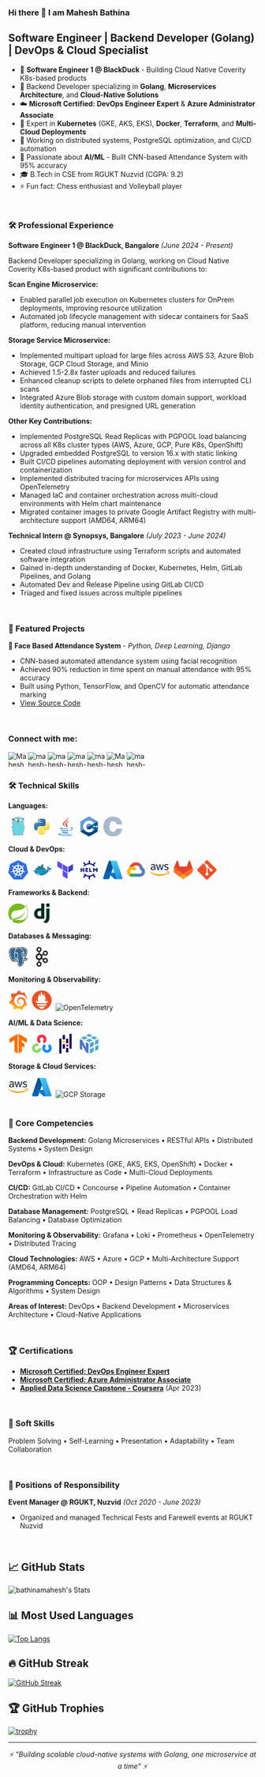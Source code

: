 ### Hi there 👋 I am Mahesh Bathina

## Software Engineer | Backend Developer (Golang) | DevOps & Cloud Specialist

- 💼 **Software Engineer 1 @ BlackDuck** - Building Cloud Native Coverity K8s-based products
- 🚀 Backend Developer specializing in **Golang**, **Microservices Architecture**, and **Cloud-Native Solutions**
- ☁️ **Microsoft Certified: DevOps Engineer Expert** & **Azure Administrator Associate**
- 🔧 Expert in **Kubernetes** (GKE, AKS, EKS), **Docker**, **Terraform**, and **Multi-Cloud Deployments**
- 🌱 Working on distributed systems, PostgreSQL optimization, and CI/CD automation
- 🤖 Passionate about **AI/ML** - Built CNN-based Attendance System with 95% accuracy
- 🎓 B.Tech in CSE from RGUKT Nuzvid (CGPA: 9.2)
- ⚡ Fun fact: Chess enthusiast and Volleyball player

<br>

### 🛠️ Professional Experience

**Software Engineer 1 @ BlackDuck, Bangalore** *(June 2024 - Present)*

Backend Developer specializing in Golang, working on Cloud Native Coverity K8s-based product with significant contributions to:

**Scan Engine Microservice:**
- Enabled parallel job execution on Kubernetes clusters for OnPrem deployments, improving resource utilization
- Automated job lifecycle management with sidecar containers for SaaS platform, reducing manual intervention

**Storage Service Microservice:**
- Implemented multipart upload for large files across AWS S3, Azure Blob Storage, GCP Cloud Storage, and Minio
- Achieved 1.5-2.8x faster uploads and reduced failures
- Enhanced cleanup scripts to delete orphaned files from interrupted CLI scans
- Integrated Azure Blob storage with custom domain support, workload identity authentication, and presigned URL generation

**Other Key Contributions:**
- Implemented PostgreSQL Read Replicas with PGPOOL load balancing across all K8s cluster types (AWS, Azure, GCP, Pure K8s, OpenShift)
- Upgraded embedded PostgreSQL to version 16.x with static linking
- Built CI/CD pipelines automating deployment with version control and containerization
- Implemented distributed tracing for microservices APIs using OpenTelemetry
- Managed IaC and container orchestration across multi-cloud environments with Helm chart maintenance
- Migrated container images to private Google Artifact Registry with multi-architecture support (AMD64, ARM64)

**Technical Intern @ Synopsys, Bangalore** *(July 2023 - June 2024)*
- Created cloud infrastructure using Terraform scripts and automated software integration
- Gained in-depth understanding of Docker, Kubernetes, Helm, GitLab Pipelines, and Golang
- Automated Dev and Release Pipeline using GitLab CI/CD
- Triaged and fixed issues across multiple pipelines

<br>

### 🚀 Featured Projects

**🎯 Face Based Attendance System** - *Python, Deep Learning, Django*
- CNN-based automated attendance system using facial recognition
- Achieved 90% reduction in time spent on manual attendance with 95% accuracy
- Built using Python, TensorFlow, and OpenCV for automatic attendance marking
- [View Source Code](https://github.com/bathinamahesh)

<br>

<h3 align="left">Connect with me:</h3>
<p align="left">
<a href="https://www.linkedin.com/in/mahesh-bathina/" target="blank"><img align="left" src="https://raw.githubusercontent.com/rahuldkjain/github-profile-readme-generator/master/src/images/icons/Social/linked-in-alt.svg" alt="Mahesh Bathina" height="30" width="40" /></a>
<a href="https://github.com/bathinamahesh" target="blank"><img align="left" src="https://raw.githubusercontent.com/rahuldkjain/github-profile-readme-generator/master/src/images/icons/Social/github.svg" alt="mahesh-bathina" height="30" width="40" /></a>  
<a href="https://leetcode.com/bathinamahesh/" target="blank"><img align="left" src="https://raw.githubusercontent.com/rahuldkjain/github-profile-readme-generator/master/src/images/icons/Social/leet-code.svg" alt="mahesh-bathina" height="30" width="40" /></a>
<a href="https://www.hackerrank.com/bathinamahesh531" target="blank"><img align="left" src="https://raw.githubusercontent.com/rahuldkjain/github-profile-readme-generator/master/src/images/icons/Social/hackerrank.svg" alt="mahesh-bathina" height="30" width="40" /></a>
<a href="https://www.codechef.com/users/mahi_learner" target="blank"><img align="left" src="https://cdn.jsdelivr.net/npm/simple-icons@3.1.0/icons/codechef.svg" alt="mahesh-bathina" height="30" width="40" /></a>
<a href="https://www.instagram.com/mahi_2op/" target="blank"><img align="left" src="https://raw.githubusercontent.com/rahuldkjain/github-profile-readme-generator/master/src/images/icons/Social/instagram.svg" alt="Mahesh Bathina" height="30" width="40" /></a>
<a href="https://twitter.com/innovationsinn1" target="blank"><img align="left" src="https://raw.githubusercontent.com/rahuldkjain/github-profile-readme-generator/master/src/images/icons/Social/twitter.svg" alt="mahesh-bathina" height="30" width="40" /></a>
</p>
<br>
<br>

### :hammer_and_wrench: Technical Skills

**Languages:**
<div>
  <img src="https://github.com/devicons/devicon/blob/master/icons/go/go-original.svg" title="Golang" alt="Golang" width="40" height="40"/>&nbsp;
  <img src="https://github.com/devicons/devicon/blob/master/icons/python/python-original.svg" title="Python" alt="Python" width="40" height="40"/>&nbsp;
  <img src="https://github.com/devicons/devicon/blob/master/icons/java/java-original.svg" title="Java" alt="Java" width="40" height="40"/>&nbsp;
  <img src="https://github.com/devicons/devicon/blob/master/icons/cplusplus/cplusplus-original.svg" title="C++" alt="C++" width="40" height="40"/>&nbsp;
  <img src="https://github.com/devicons/devicon/blob/master/icons/c/c-original.svg" title="C" alt="C" width="40" height="40"/>&nbsp;
</div>

**Cloud & DevOps:**
<div>
  <img src="https://github.com/devicons/devicon/blob/master/icons/kubernetes/kubernetes-plain.svg" title="Kubernetes (GKE, AKS, EKS)" alt="Kubernetes" width="40" height="40"/>&nbsp;
  <img src="https://github.com/devicons/devicon/blob/master/icons/docker/docker-original.svg" title="Docker" alt="Docker" width="40" height="40"/>&nbsp;
  <img src="https://github.com/devicons/devicon/blob/master/icons/terraform/terraform-original.svg" title="Terraform" alt="Terraform" width="40" height="40"/>&nbsp;
  <img src="https://raw.githubusercontent.com/cncf/artwork/master/projects/helm/icon/color/helm-icon-color.svg" title="Helm" alt="Helm" width="40" height="40"/>&nbsp;
  <img src="https://github.com/devicons/devicon/blob/master/icons/azure/azure-original.svg" title="Microsoft Azure" alt="Azure" width="40" height="40"/>&nbsp;
  <img src="https://github.com/devicons/devicon/blob/master/icons/googlecloud/googlecloud-original.svg" title="Google Cloud" alt="GCP" width="40" height="40"/>&nbsp;
  <img src="https://github.com/devicons/devicon/blob/master/icons/amazonwebservices/amazonwebservices-original-wordmark.svg" title="AWS" alt="AWS" width="40" height="40"/>&nbsp;
  <img src="https://github.com/devicons/devicon/blob/master/icons/gitlab/gitlab-original.svg" title="GitLab CI/CD" alt="GitLab" width="40" height="40"/>&nbsp;
  <img src="https://github.com/devicons/devicon/blob/master/icons/git/git-original.svg" title="Git" alt="Git" width="40" height="40"/>&nbsp;
</div>

**Frameworks & Backend:**
<div>
  <img src="https://github.com/devicons/devicon/blob/master/icons/spring/spring-original.svg" title="Spring Boot" alt="Spring Boot" width="40" height="40"/>&nbsp;
  <img src="https://github.com/devicons/devicon/blob/master/icons/django/django-plain.svg" title="Django" alt="Django" width="40" height="40"/>&nbsp;
</div>

**Databases & Messaging:**
<div>
  <img src="https://github.com/devicons/devicon/blob/master/icons/postgresql/postgresql-original.svg" title="PostgreSQL" alt="PostgreSQL" width="40" height="40"/>&nbsp;
  <img src="https://github.com/devicons/devicon/blob/master/icons/apachekafka/apachekafka-original.svg" title="Apache Kafka" alt="Kafka" width="40" height="40"/>&nbsp;
</div>

**Monitoring & Observability:**
<div>
  <img src="https://github.com/devicons/devicon/blob/master/icons/grafana/grafana-original.svg" title="Grafana" alt="Grafana" width="40" height="40"/>&nbsp;
  <img src="https://github.com/devicons/devicon/blob/master/icons/prometheus/prometheus-original.svg" title="Prometheus" alt="Prometheus" width="40" height="40"/>&nbsp;
  <img src="https://raw.githubusercontent.com/open-telemetry/opentelemetry.io/main/iconography/32x32.png" title="OpenTelemetry" alt="OpenTelemetry" width="40" height="40"/>&nbsp;
</div>

**AI/ML & Data Science:**
<div>
  <img src="https://github.com/devicons/devicon/blob/master/icons/tensorflow/tensorflow-original.svg" title="TensorFlow" alt="TensorFlow" width="40" height="40"/>&nbsp;
  <img src="https://github.com/devicons/devicon/blob/master/icons/opencv/opencv-original.svg" title="OpenCV" alt="OpenCV" width="40" height="40"/>&nbsp;
  <img src="https://github.com/devicons/devicon/blob/master/icons/pandas/pandas-original.svg" title="Pandas" alt="Pandas" width="40" height="40"/>&nbsp;
  <img src="https://github.com/devicons/devicon/blob/master/icons/numpy/numpy-original.svg" title="NumPy" alt="NumPy" width="40" height="40"/>&nbsp;
</div>

**Storage & Cloud Services:**
<div>
  <img src="https://raw.githubusercontent.com/devicons/devicon/master/icons/amazonwebservices/amazonwebservices-original-wordmark.svg" title="AWS S3" alt="S3" width="40" height="40"/>&nbsp;
  <img src="https://github.com/devicons/devicon/blob/master/icons/azure/azure-original.svg" title="Azure Blob Storage" alt="Azure Blob" width="40" height="40"/>&nbsp;
  <img src="https://www.vectorlogo.zone/logos/google_storage/google_storage-icon.svg" title="GCP Cloud Storage" alt="GCP Storage" width="40" height="40"/>&nbsp;
</div>

<br>

### 💼 Core Competencies

**Backend Development:** Golang Microservices • RESTful APIs • Distributed Systems • System Design

**DevOps & Cloud:** Kubernetes (GKE, AKS, EKS, OpenShift) • Docker • Terraform • Infrastructure as Code • Multi-Cloud Deployments

**CI/CD:** GitLab CI/CD • Concourse • Pipeline Automation • Container Orchestration with Helm

**Database Management:** PostgreSQL • Read Replicas • PGPOOL Load Balancing • Database Optimization

**Monitoring & Observability:** Grafana • Loki • Prometheus • OpenTelemetry • Distributed Tracing

**Cloud Technologies:** AWS • Azure • GCP • Multi-Architecture Support (AMD64, ARM64)

**Programming Concepts:** OOP • Design Patterns • Data Structures & Algorithms • System Design

**Areas of Interest:** DevOps • Backend Development • Microservices Architecture • Cloud-Native Applications

<br>

### 🏆 Certifications

- **[Microsoft Certified: DevOps Engineer Expert](https://learn.microsoft.com/api/credentials/share/en-us/MaheshBathina/)**
- **[Microsoft Certified: Azure Administrator Associate](https://learn.microsoft.com/api/credentials/share/en-us/MaheshBathina/)**
- **[Applied Data Science Capstone - Coursera](https://www.coursera.org/account/accomplishments/certificate/)** (Apr 2023)

<br>

### 💪 Soft Skills

Problem Solving • Self-Learning • Presentation • Adaptability • Team Collaboration

<br>

### 🎯 Positions of Responsibility

**Event Manager @ RGUKT, Nuzvid** *(Oct 2020 - June 2023)*
- Organized and managed Technical Fests and Farewell events at RGUKT Nuzvid

<br>

## 📈 GitHub Stats 

![bathinamahesh's Stats](https://github-readme-stats.vercel.app/api?username=bathinamahesh&theme=vue-dark&show_icons=true&hide_border=true&count_private=true)

## 📊 Most Used Languages
[![Top Langs](https://github-readme-stats.vercel.app/api/top-langs/?username=bathinamahesh&show_icons=true&theme=tokyonight&layout=compact&langs_count=8)](https://github.com/bathinamahesh)

## 🔥 GitHub Streak
[![GitHub Streak](https://github-readme-streak-stats.herokuapp.com?user=bathinamahesh&theme=radical&border_radius=5.5)](https://github.com/bathinamahesh)

## 🏆 GitHub Trophies
[![trophy](https://github-profile-trophy.vercel.app/?username=bathinamahesh&theme=onedark&row=2&column=3&margin-w=15&margin-h=15)](https://github.com/bathinamahesh)

---

<p align="center">
  <i>⚡ "Building scalable cloud-native systems with Golang, one microservice at a time" ⚡</i>
</p>
